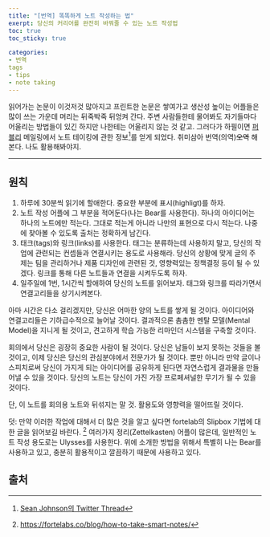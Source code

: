 ```yaml
---
title: "[번역] 똑똑하게 노트 작성하는 법"
exerpt: 당신의 커리어를 완전히 바꿔줄 수 있는 노트 작성법
toc: true
toc_sticky: true

categories:
- 번역
tags
- tips
- note taking
---
```


읽어가는 논문이 이것저것 많아지고 프린트한 논문은 쌓여가고 생산성 높이는 어플들은 많이 쓰는 가운데 머리는 뒤죽박죽 뒤엉켜 간다. 주변 사람들한테 물어봐도 자기들마다 어울리는 방법들이 있긴 하지만 나한테는 어울리지 않는 것 같고. 그러다가 하필이면 [퍼블리](https://publy.co/) 메일링에서 노트 테이킹에 관한 정보[^1]를 얻게 되었다. 취미삼아 번역(의역)~~오역~~ 해본다. 나도 활용해봐야지.

---

## 원칙

1. 하루에 30분씩 읽기에 할애한다. 중요한 부분에 표시(highligt)를 하자.
2. 노트 작성 어플에 그 부분을 적어둔다(나는 Bear를 사용한다). 
   하나의 아이디어는 하나의 노트에만 적는다. 그대로 적는게 아니라 나만의 표현으로 다시 적는다. 나중에 찾아볼 수 있도록 출처는 정확하게 남긴다.
3. 태크(tags)와 링크(links)를 사용한다.
   태그는 분류하는데 사용하지 말고, 당신의 작업에 관련되는 컨셉들과 연결시키는 용도로 사용해라.
   당신의 상황에 맞게 글의 주제는 팀을 관리하거나 제품 디자인에 관련된 것, 영향력있는 정책결정 등이 될 수 있겠다. 링크를 통해 다른 노트들과 연결을 시켜두도록 하자.
4. 일주일에 1번, 1시간씩 할애하여 당신의 노트를 읽어보자.
   태그와 링크를 따라가면서 연결고리들을 상기시켜본다.



아마 시간은 다소 걸리겠지만, 당신은 어마한 양의 노트를 쌓게 될 것이다. 아이디어와 연결고리들은 기하급수적으로 늘어날 것이다. 결과적으론 촘촘한 멘탈 모델(Mental Model)을 지니게 될 것이고, 견고하게 학습 가능한 리마인더 시스템을 구축할 것이다. 

회의에서 당신은 굉장히 중요한 사람이 될 것이다. 당신은 남들이 보지 못하는 것들을 볼 것이고, 이제 당신은 당신의 관심분야에서 전문가가 될 것이다. 뿐만 아니라 만약 글이나 스피치로써 당신이 가지게 되는 아이디어를 공유하게 된다면 자연스럽게 결과물을 만들어낼 수 있을 것이다. 당신의 노트는 당신이 가진 가장 프로페셔널한 무기가 될 수 있을 것이다.

단, 이 노트를 회의용 노트와 뒤섞지는 말 것. 활용도와 영향력을 떨어뜨릴 것이다.

덧: 만약 이러한 작업에 대해서 더 많은 것을 알고 싶다면 fortelab의 Slipbox 기법에 대한 글을 읽어보길 바란다. [^2] 여러가지 정리(Zettelkasten) 어플이 많은데, 일반적인 노트 작성 용도로는 Ulysses를 사용한다. 위에 소개한 방법을 위해서 특별히 나는 Bear를 사용하고 있고, 충분히 활용적이고 깔끔하기 때문에 사용하고 있다. 



## 출처

[^1]: [Sean Johnson의 Twitter Thread](https://twitter.com/intentionally/status/1234918066649272325)
[^2]: https://fortelabs.co/blog/how-to-take-smart-notes/

















